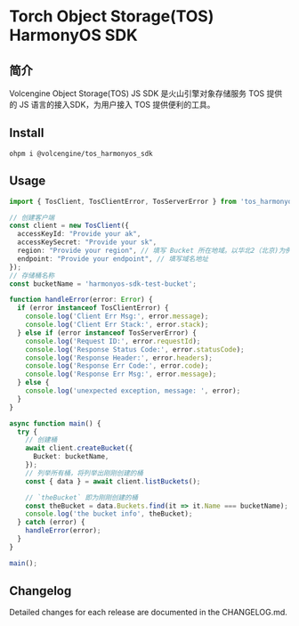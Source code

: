 # Torch Object Storage(TOS) HarmonyOS SDK
## 简介
Volcengine Object Storage(TOS) JS SDK 是火山引擎对象存储服务 TOS 提供的 JS 语言的接入SDK，为用户接入 TOS 提供便利的工具。
## Install
```shell
ohpm i @volcengine/tos_harmonyos_sdk
```
## Usage
``` typescript
import { TosClient, TosClientError, TosServerError } from 'tos_harmonyos_sdk';

// 创建客户端
const client = new TosClient({
  accessKeyId: "Provide your ak",
  accessKeySecret: "Provide your sk",
  region: "Provide your region", // 填写 Bucket 所在地域。以华北2（北京)为例，"Provide your region" 填写为 cn-beijing。
  endpoint: "Provide your endpoint", // 填写域名地址
});
// 存储桶名称
const bucketName = 'harmonyos-sdk-test-bucket';

function handleError(error: Error) {
  if (error instanceof TosClientError) {
    console.log('Client Err Msg:', error.message);
    console.log('Client Err Stack:', error.stack);
  } else if (error instanceof TosServerError) {
    console.log('Request ID:', error.requestId);
    console.log('Response Status Code:', error.statusCode);
    console.log('Response Header:', error.headers);
    console.log('Response Err Code:', error.code);
    console.log('Response Err Msg:', error.message);
  } else {
    console.log('unexpected exception, message: ', error);
  }
}

async function main() {
  try {
    // 创建桶
    await client.createBucket({
      Bucket: bucketName,
    });
    // 列举所有桶，将列举出刚刚创建的桶
    const { data } = await client.listBuckets();

    // `theBucket` 即为刚刚创建的桶
    const theBucket = data.Buckets.find(it => it.Name === bucketName);
    console.log('the bucket info', theBucket);
  } catch (error) {
    handleError(error);
  }
}

main();
```
## Changelog
Detailed changes for each release are documented in the CHANGELOG.md.
